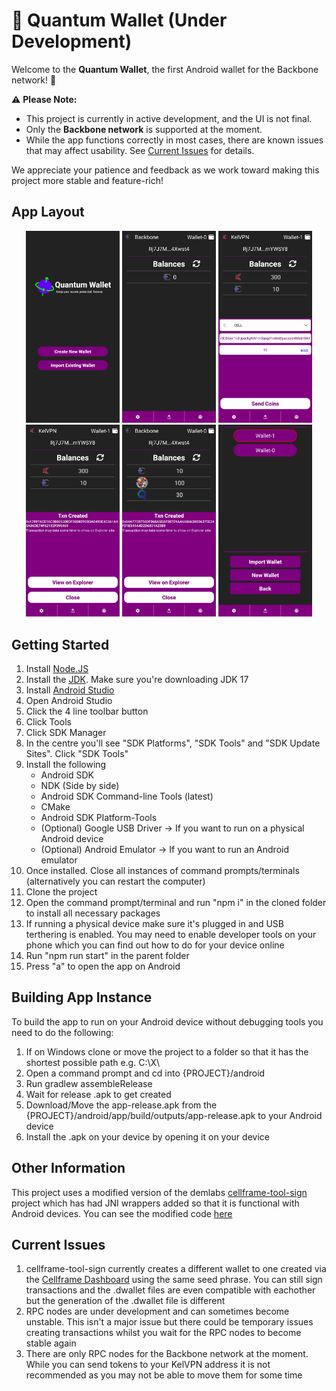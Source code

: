 # 🚧 Quantum Wallet (Under Development)

Welcome to the **Quantum Wallet**, the first Android wallet for the Backbone network! 🎉  

⚠️ **Please Note:**
- This project is currently in active development, and the UI is not final.
- Only the **Backbone network** is supported at the moment.
- While the app functions correctly in most cases, there are known issues that may affect usability. See [Current Issues](#current-issues) for details.

We appreciate your patience and feedback as we work toward making this project more stable and feature-rich!

## App Layout
<p align="center">
   <img src="https://github.com/the-whale-dev/cellframe-android-wallet-imgs/blob/main/Screenshot_20250122_222523_Quantum%20Wallet.jpg" alt="Init page of the wallet" width="150" />
   <img src="https://github.com/the-whale-dev/cellframe-android-wallet-imgs/blob/main/Screenshot_20250122_222843_Quantum%20Wallet.jpg" alt="Init page of the wallet" width="150" />
   <img src="https://github.com/the-whale-dev/cellframe-android-wallet-imgs/blob/main/Screenshot_20250123_010800_Quantum%20Wallet.jpg" alt="Init page of the wallet" width="150" />
   <img src="https://github.com/the-whale-dev/cellframe-android-wallet-imgs/blob/main/Screenshot_20250123_011144_Quantum%20Wallet.jpg" alt="Init page of the wallet" width="150" />
   <img src="https://github.com/the-whale-dev/cellframe-android-wallet-imgs/blob/main/Screenshot_20250122_223458_Quantum%20Wallet.jpg" alt="Init page of the wallet" width="150" />
   <img src="https://github.com/the-whale-dev/cellframe-android-wallet-imgs/blob/main/Screenshot_20250123_005115_Quantum%20Wallet.jpg" alt="Init page of the wallet" width="150" />
</p>

## Getting Started

1) Install [Node.JS](https://nodejs.org/en/download)
2) Install the [JDK](https://www.oracle.com/java/technologies/downloads/?er=221886#java17). Make sure you're downloading JDK 17
3) Install [Android Studio](https://developer.android.com/studio)
4) Open Android Studio
5) Click the 4 line toolbar button
6) Click Tools
7) Click SDK Manager
8) In the centre you'll see "SDK Platforms", "SDK Tools" and "SDK Update Sites". Click "SDK Tools"
9) Install the following
   - Android SDK
   - NDK (Side by side)
   - Android SDK Command-line Tools (latest)
   - CMake
   - Android SDK Platform-Tools
   - (Optional) Google USB Driver -> If you want to run on a physical Android device
   - (Optional) Android Emulator -> If you want to run an Android emulator
10) Once installed. Close all instances of command prompts/terminals (alternatively you can restart the computer)
11) Clone the project
12) Open the command prompt/terminal and run "npm i" in the cloned folder to install all necessary packages
13) If running a physical device make sure it's plugged in and USB terthering is enabled. You may need to enable developer tools on your phone which you can find out how to do for your device online
14) Run "npm run start" in the parent folder
15) Press "a" to open the app on Android

## Building App Instance

To build the app to run on your Android device without debugging tools you need to do the following:
1) If on Windows clone or move the project to a folder so that it has the shortest possible path e.g. C:\X\
2) Open a command prompt and cd into {PROJECT}/android
3) Run gradlew assembleRelease
4) Wait for release .apk to get created
5) Download/Move the app-release.apk from the {PROJECT}/android/app/build/outputs/app-release.apk to your Android device
6) Install the .apk on your device by opening it on your device

## Other Information
This project uses a modified version of the demlabs [cellframe-tool-sign](https://gitlab.demlabs.net/cellframe/cellframe-tool-sign) project which has had JNI wrappers added so that it is functional with Android devices. You can see the modified code [here](https://github.com/the-whale-dev/cellframe-android-wallet-misc)

## Current Issues
1) cellframe-tool-sign currently creates a different wallet to one created via the [Cellframe Dashboard](https://cellframe.net/download/) using the same seed phrase. You can still sign transactions and the .dwallet files are even compatible with eachother but the generation of the .dwallet file is different
2) RPC nodes are under development and can sometimes become unstable. This isn't a major issue but there could be temporary issues creating transactions whilst you wait for the RPC nodes to become stable again
3) There are only RPC nodes for the Backbone network at the moment. While you can send tokens to your KelVPN address it is not recommended as you may not be able to move them for some time
